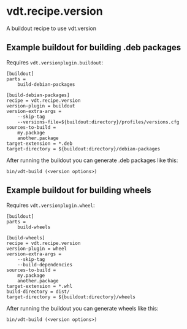 vdt.recipe.version
==================
A buildout recipe to use vdt.version


Example buildout for building .deb packages
-------------------------------------------

Requires `vdt.versionplugin.buildout`:

    [buildout]
    parts =
        build-debian-packages
    
    [build-debian-packages]
    recipe = vdt.recipe.version
    version-plugin = buildout
    version-extra-args = 
        --skip-tag
        --versions-file=${buildout:directory}/profiles/versions.cfg
    sources-to-build =
        my.package
        another.package
    target-extension = *.deb
    target-directory = ${buildout:directory}/debian-packages

After running the buildout you can generate .deb packages like this:

    bin/vdt-build (<version options>)


Example buildout for building wheels
------------------------------------

Requires `vdt.versionplugin.wheel`:

    [buildout]
    parts =
        build-wheels
    
    [build-wheels]
    recipe = vdt.recipe.version
    version-plugin = wheel
    version-extra-args = 
        --skip-tag 
        --build-dependencies
    sources-to-build =
        my.package
        another.package
    target-extension = *.whl
    build-directory = dist/
    target-directory = ${buildout:directory}/wheels

After running the buildout you can generate wheels like this:

    bin/vdt-build (<version options>)
